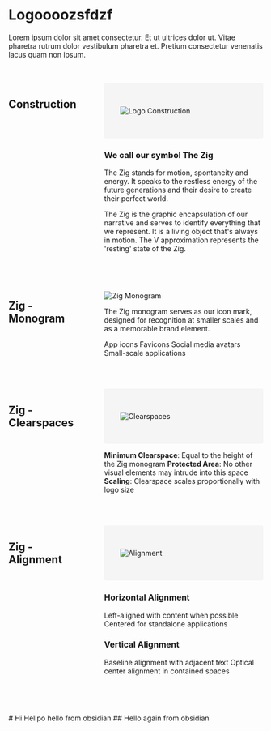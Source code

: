 <div style="display: flex; gap: 2rem;"><div style="flex: 1; max-width: 800px;"><h1><strong>Logoooozsfdzf</strong></h1><p>Lorem ipsum dolor sit amet consectetur. Et ut ultrices dolor ut. Vitae pharetra rutrum dolor vestibulum pharetra et. Pretium consectetur venenatis lacus quam non ipsum.</p><div style="display: flex; gap: 2rem; margin: 3rem 0;"><div style="flex: 1;"><h2><strong>Construction</strong></h2></div><div style="flex: 2;"><div style="background: #f5f5f5; padding: 2rem; border-radius: 4px;"><p><img src="/images/logo-construction.png" alt="Logo Construction"></p></div><h3><strong>We call our symbol The Zig</strong></h3><p>The Zig stands for motion, spontaneity and energy. It speaks to the restless energy of the future generations and their desire to create their perfect world.</p><p>The Zig is the graphic encapsulation of our narrative and serves to identify everything that we represent. It is a living object that's always in motion. The V approximation represents the 'resting' state of the Zig.</p></div></div><div style="display: flex; gap: 2rem; margin: 3rem 0;"><div style="flex: 1;"><h2><strong>Zig - Monogram</strong></h2></div><div style="flex: 2;"><p><img src="/images/zig-monogram.png" alt="Zig Monogram"></p><p>The Zig monogram serves as our icon mark, designed for recognition at smaller scales and as a memorable brand element.</p><p>App icons Favicons Social media avatars Small-scale applications</p></div></div><div style="display: flex; gap: 2rem; margin: 3rem 0;"><div style="flex: 1;"><h2><strong>Zig - Clearspaces</strong></h2></div><div style="flex: 2;"><div style="background: #f5f5f5; padding: 2rem; border-radius: 4px;"><p><img src="/images/zig-clearspaces.png" alt="Clearspaces"></p></div><p><strong>Minimum Clearspace</strong>: Equal to the height of the Zig monogram <strong>Protected Area</strong>: No other visual elements may intrude into this space <strong>Scaling</strong>: Clearspace scales proportionally with logo size</p></div></div><div style="display: flex; gap: 2rem; margin: 3rem 0;"><div style="flex: 1;"><h2><strong>Zig - Alignment</strong></h2></div><div style="flex: 2;"><div style="background: #f5f5f5; padding: 2rem; border-radius: 4px;"><p><img src="/images/zig-alignment.png" alt="Alignment"></p></div><h3><strong>Horizontal Alignment</strong></h3><p>Left-aligned with content when possible Centered for standalone applications</p><h3><strong>Vertical Alignment</strong></h3><p>Baseline alignment with adjacent text Optical center alignment in contained spaces</p></div></div></div></div><p> # Hi Hellpo hello from obsidian ## Hello again from obsidian</p>